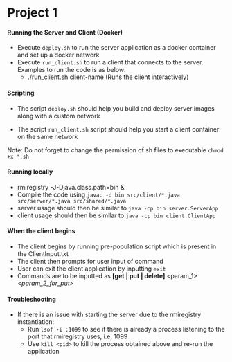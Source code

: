 # Project 1

#### Running the Server and Client (Docker)
* Execute `deploy.sh` to run the server application as a docker container and set up a docker network
* Execute `run_client.sh` to run a client that connects to the server. Examples to run the code is as below:
  * ./run_client.sh client-name (Runs the client interactively)


#### Scripting

* The script `deploy.sh` should help you build and deploy server images along with a custom network

* The script `run_client.sh` script should help you start a client container on the same network

Note: Do not forget to change the permission of sh files to executable `chmod +x *.sh`

#### Running locally

* rmiregistry -J-Djava.class.path=bin &
* Compile the code using `javac -d bin src/client/*.java src/server/*.java src/shared/*.java`
* server usage should then be similar to `java -cp bin server.ServerApp`
* client usage should then be similar to `java -cp bin client.ClientApp`



#### When the client begins
* The client begins by running pre-population script which is present in the ClientInput.txt
* The client then prompts for user input of command
* User can exit the client application by inputting `exit`
* Commands are to be inputted as <b>[get | put | delete]</b>  <param_1> <i><param_2_for_put></i>

#### Troubleshooting
* If there is an issue with starting the server due to the rmiregistry instantiation:
  * Run `lsof -i :1099` to see if there is already a process listening to the port that rmiregistry uses, i.e, 1099
  * Use `kill <pid>` to kill the process obtained above and re-run the application 